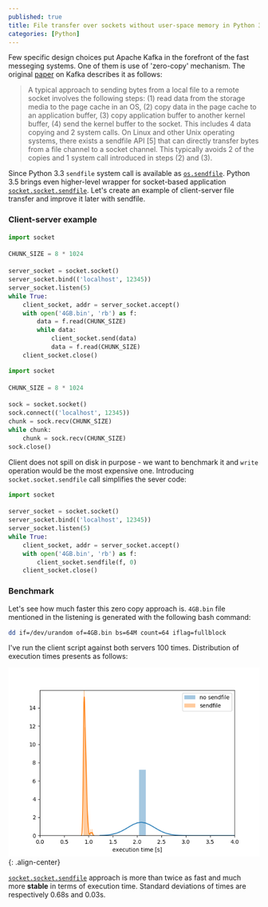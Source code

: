 ```yaml
---
published: true
title: File transfer over sockets without user-space memory in Python 3.5
categories: [Python]
---
```


Few specific design choices put Apache Kafka in the forefront of the fast messeging systems. One of them is use of 'zero-copy' mechanism. The original [paper](http://notes.stephenholiday.com/Kafka.pdf) on Kafka describes it as follows:

> A typical approach to sending bytes from a local file to a remote socket involves the following steps: (1) read data from the storage media to the page cache in an OS, (2) copy data in the page cache to an application buffer, (3) copy application buffer to another kernel buffer, (4) send the kernel buffer to the socket. This includes 4 data copying and 2 system calls. On Linux and other Unix operating systems, there exists a sendfile API [5] that can directly transfer bytes from a file channel to a socket channel. This typically avoids 2 of the copies and 1 system call introduced in steps (2) and (3).

Since Python 3.3 `sendfile` system call is available as [`os.sendfile`](https://docs.python.org/3/library/os.html#os.sendfile). Python 3.5 brings even higher-level wrapper for socket-based application [`socket.socket.sendfile`](https://docs.python.org/3/library/socket.html#socket.socket.sendfile). Let's create an example of client-server file transfer and improve it later with sendfile.

### Client-server example

```python
import socket

CHUNK_SIZE = 8 * 1024

server_socket = socket.socket()
server_socket.bind(('localhost', 12345))
server_socket.listen(5)
while True:
    client_socket, addr = server_socket.accept()
    with open('4GB.bin', 'rb') as f:
        data = f.read(CHUNK_SIZE)
        while data:
            client_socket.send(data)
            data = f.read(CHUNK_SIZE)
    client_socket.close()
```

```python
import socket

CHUNK_SIZE = 8 * 1024

sock = socket.socket()
sock.connect(('localhost', 12345))
chunk = sock.recv(CHUNK_SIZE)
while chunk:
    chunk = sock.recv(CHUNK_SIZE)
sock.close()
```

Client does not spill on disk in purpose - we want to benchmark it and `write` operation would be the most expensive one.
Introducing `socket.socket.sendfile` call simplifies the sever code:

```python
import socket

server_socket = socket.socket()
server_socket.bind(('localhost', 12345))
server_socket.listen(5)
while True:
    client_socket, addr = server_socket.accept()
    with open('4GB.bin', 'rb') as f:
        client_socket.sendfile(f, 0)
    client_socket.close()
```

### Benchmark
Let's see how much faster this zero copy approach is. `4GB.bin` file mentioned in the listening is generated with the following bash command:
```sh
dd if=/dev/urandom of=4GB.bin bs=64M count=64 iflag=fullblock
```

I've run the client script against both servers 100 times. Distribution of execution times presents as follows:

![benchmark](/assets/images/sendfile_benchmark.png){: .align-center}


[`socket.socket.sendfile`](https://docs.python.org/3/library/socket.html#socket.socket.sendfile) approach is more than twice as fast and much more **stable** in terms of execution time. Standard deviations of times are respectively 0.68s and 0.03s.